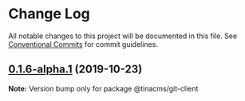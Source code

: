 # Change Log

All notable changes to this project will be documented in this file.
See [Conventional Commits](https://conventionalcommits.org) for commit guidelines.

## [0.1.6-alpha.1](https://github.com/tinacms/tinacms/compare/@tinacms/git-client@0.1.6-alpha.0...@tinacms/git-client@0.1.6-alpha.1) (2019-10-23)

**Note:** Version bump only for package @tinacms/git-client
